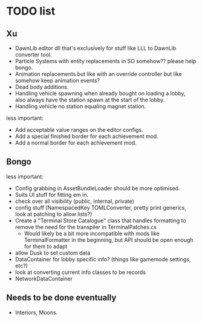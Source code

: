# TODO list

## Xu

- DawnLib editor dll that's exclusively for stuff like LLL to DawnLib converter tool.
- Particle Systems with entity replacements in SO somehow?? please help bongo.
- Animation replacements but like with an override controller but like somehow keep animation events?
- Dead body additions.
- Handling vehicle spawning when already bought on loading a lobby, also always have the station spawn at the start of the lobby.
- Handling vehicle no station equaling magnet station.

less important:

- Add acceptable value ranges on the editor configs.
- Add a special finished border for each achievement mod.
- Add a normal border for each achievement mod.

## Bongo

less important:

- Config grabbing in AssetBundleLoader should be more optimised.
- Suits UI stuff for fitting em in.
- check over all visibility (public, internal, private)
- config stuff (NamespacedKey TOMLConverter, pretty print generics, look at patching to allow lists?)
- Create a "Terminal Store Catalogue" class that handles formatting to remove the need for the transpiler in TerminalPatches.cs
  - Would likely be a bit more incompatible with mods like TerminalFormatter in the beginning, but API should be open enough for them to adapt
- allow Dusk to set custom data
- DataContainer for lobby specific info? (things like gamemode settings, etc?)
- look at converting current info classes to be records
- NetworkDataContainer

## Needs to be done eventually

- Interiors, Moons.
